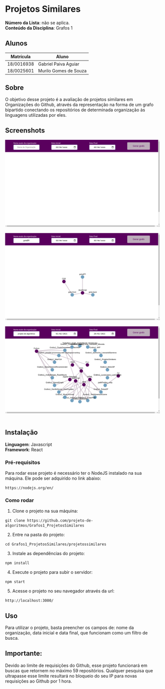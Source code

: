 # Projetos Similares

**Número da Lista**: não se aplica.<br>
**Conteúdo da Disciplina**: Grafos 1<br>

## Alunos
|Matrícula | Aluno |
| -- | -- |
| 18/0016938  |  Gabriel Paiva Aguiar |
| 18/0025601 |  Murilo Gomes de Souza |

## Sobre 
O objetivo desse projeto é a avaliação de projetos similares em Organizações do Github, através da representação na forma de um grafo bipartido conectando os repositórios de determinada organização às linguagens utilizadas por eles.

## Screenshots
![Foto Vazia](./images/vazia.png) <br> <br>
![Foto Gota](./images/gota.png) <br> <br>
![Foto Projeto de Algoritmos](./images/pa.png) <br> <br>

## Instalação 
**Linguagem**: Javascript<br>
**Framework**: React<br>

### Pré-requisitos
Para rodar esse projeto é necessário ter o NodeJS instalado na sua máquina. Ele pode ser adquirido no link abaixo:

```
https://nodejs.org/en/
```

### Como rodar

1. Clone o projeto na sua máquina:
```
git clone https://github.com/projeto-de-algoritmos/Grafos1_ProjetosSimilares
```

2. Entre na pasta do projeto:
```
cd Grafos1_ProjetosSimilares/projetossimilares
```

3. Instale as dependências do projeto:
```
npm install
```

4. Execute o projeto para subir o servidor:
```
npm start
```

5. Acesse o projeto no seu navegador através da url:
```
http://localhost:3000/
```

## Uso 
Para utilizar o projeto, basta preencher os campos de: nome da organização, data inicial e data final, que funcionam como um filtro de busca.

## Importante:
Devido ao limite de requisições do Github, esse projeto funcionará em buscas que retornem no máximo 59 repositórios. Qualquer pesquisa que ultrapasse esse limite resultará no bloqueio do seu IP para novas requisições ao Github por 1 hora.




